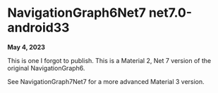 ﻿# NavigationGraph6Net7 net7.0-android33

**May 4, 2023**

This is one I forgot to publish. This is a Material 2, Net 7 version of the original NavigationGraph6. 

See NavigationGraph7Net7 for a more advanced Material 3 version.